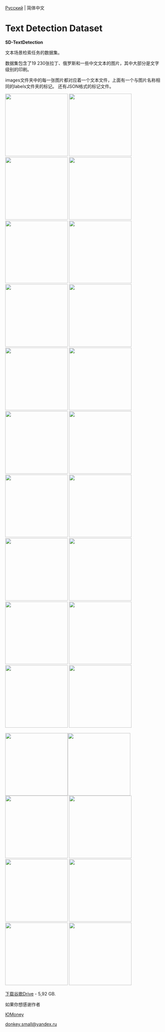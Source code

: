 <a href="https://github.com/DonkeySmall/TextDetectionDataset/blob/main/README.md">Русский</a> | 简体中文

# Text Detection Dataset

<b>SD-TextDetection</b>

文本场景检索任务的数据集。

数据集包含了19 230张拉丁、俄罗斯和一些中文文本的图片，其中大部分是文字级别的印刷。

images文件夹中的每一张图片都对应着一个文本文件，上面有一个与图片名称相同的labels文件夹的标记。
还有JSON格式的标记文件。


<img src="https://user-images.githubusercontent.com/66531939/219589676-8d031575-65b5-4ce6-b71a-8a17ede1a806.jpg" width="200" height="200"> <img src="https://user-images.githubusercontent.com/66531939/219589797-edb2a56b-1861-49d3-ab3c-a060c8ecc590.jpg" width="200" height="200">
<img src="https://user-images.githubusercontent.com/66531939/219590050-81a08444-ad37-4416-8555-dfed7cc82287.jpg" width="200" height="200">
<img src="https://user-images.githubusercontent.com/66531939/219590093-02a61f8f-30f0-4280-bbbd-7e4b4e3b1a3a.jpg" width="200" height="200">
<img src="https://user-images.githubusercontent.com/66531939/219590174-2aebfc5f-3522-41eb-a09d-2bc41d731c4b.jpg" width="200" height="200">
<img src="https://user-images.githubusercontent.com/66531939/219590197-dd34d047-ab55-4eee-bc88-845729be58cc.jpg" width="200" height="200">
<img src="https://user-images.githubusercontent.com/66531939/219590247-78e73e33-7596-4066-8193-686a14209f4a.jpg" width="200" height="200">
<img src="https://user-images.githubusercontent.com/66531939/219590374-210c7abd-8e81-42eb-bc4f-99cca107f713.jpg" width="200" height="200">
<img src="https://user-images.githubusercontent.com/66531939/219590442-3f6afe0f-1fea-4c56-a12d-b74cdba3a957.jpg" width="200" height="200">
<img src="https://user-images.githubusercontent.com/66531939/219590666-05d13c17-2fb6-4d89-9cbb-08ea55a439c9.jpg" width="200" height="200">
<img src="https://user-images.githubusercontent.com/66531939/219590841-c82b32af-0f8f-4fea-b9d8-bef5d720cbcd.jpg" width="200" height="200">
<img src="https://user-images.githubusercontent.com/66531939/219932933-52e8be3d-cd04-4826-abc4-52d88c350b2d.jpg" width="200" height="200">
<img src="https://user-images.githubusercontent.com/66531939/219933017-44ba54f0-4639-48c3-91d6-e9cadb77836d.jpg" width="200" height="200">
<img src="https://user-images.githubusercontent.com/66531939/219933018-2d684f2b-b129-432f-aa2e-c25b573e86b8.jpg" width="200" height="200">
<img src="https://user-images.githubusercontent.com/66531939/219933019-e999af31-7512-45f4-9c64-3fff0da0fd4e.jpg" width="200" height="200">
<img src="https://user-images.githubusercontent.com/66531939/219933020-460d3694-0989-48ad-b5b5-d6cbdce47a9d.jpg" width="200" height="200">
<img src="https://user-images.githubusercontent.com/66531939/220335509-03b6b51a-c0e0-4bfa-8022-3eb8db553155.jpg" width="200" height="200">
<img src="https://user-images.githubusercontent.com/66531939/220335515-c8858944-d799-4a00-a724-49bd002a574b.jpg" width="200" height="200">
<img src="https://user-images.githubusercontent.com/66531939/220335517-3a4d88fc-3332-49a6-89e9-708f6c7ca426.jpg" width="200" height="200">
<img src="https://user-images.githubusercontent.com/66531939/220335519-e6b2a98b-ccd3-40ff-9d3b-26a000993c1b.jpg" width="200" height="200">

<img src="https://user-images.githubusercontent.com/66531939/222364629-f1b68f1f-9f06-44f8-adb6-8b1cea45da6e.jpg" width="200" height="200"><img src="https://user-images.githubusercontent.com/66531939/222364633-be54c7c4-0716-4e67-884a-10deb43a9d2d.jpg" width="200" height="200">
<img src="https://user-images.githubusercontent.com/66531939/222364636-1d16fc08-6504-4824-af85-8c4f2652e773.jpg" width="200" height="200">
<img src="https://user-images.githubusercontent.com/66531939/222364638-912a3c9b-3f00-4b96-ac93-c4b560df0590.jpg" width="200" height="200">
<img src="https://user-images.githubusercontent.com/66531939/222364642-90506737-1b79-4d04-92e1-5307494fb02f.jpg" width="200" height="200">
<img src="https://user-images.githubusercontent.com/66531939/222364646-b1cb0044-c492-4a63-a249-5192128fa0ad.jpg" width="200" height="200">
<img src="https://user-images.githubusercontent.com/66531939/222365353-04e98fd8-7338-4a5b-88f0-3e3b0fbd9bd4.jpg" width="200" height="200">
<img src="https://user-images.githubusercontent.com/66531939/222365358-70140c45-f538-47f5-989d-da703632344c.jpg" width="200" height="200">


<a href="https://drive.google.com/file/d/1TR-kmQH47u0WO91mwf3OhE5Ldpnmetjj/view?usp=share_link">下载谷歌Drive</a> - 5,92 GB.

如果你想感谢作者

<a href="https://yoomoney.ru/to/4100118123680098">ЮMoney</a>

donkey.small@yandex.ru
